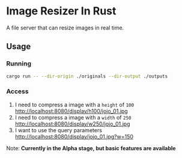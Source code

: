 # Image Resizer In Rust

A file server that can resize images in real time.

## Usage

### Running

````bash
cargo run -- --dir-origin ./originals --dir-output ./outputs
````

### Access

1. I need to compress a image with a `height` of `100`  
  [http://localhost:8080/display/h100/jojo_01.jpg](http://localhost:8080/display/h100/jojo_01.jpg)
1. I need to compress a image with a `width` of `250`  
  [http://localhost:8080/display/w250/jojo_01.jpg](http://localhost:8080/display/w250/jojo_01.jpg)
3. I want to use the query parameters  
  [http://localhost:8080/display/jojo_01.jpg?w=150](http://localhost:8080/display/jojo_01.jpg?w=150)

Note: **Currently in the Alpha stage, but basic features are available**